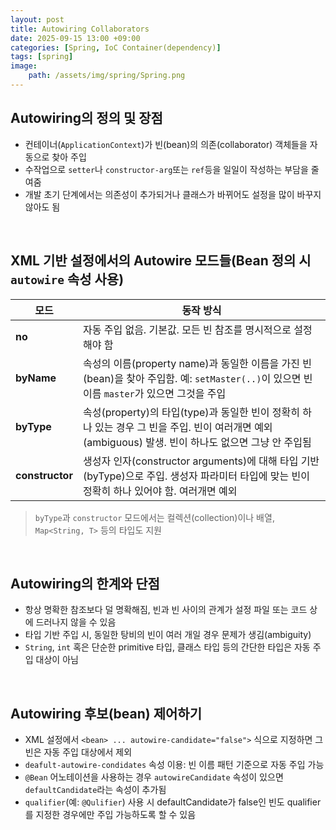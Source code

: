 ```yaml
---
layout: post
title: Autowiring Collaborators
date: 2025-09-15 13:00 +09:00
categories: [Spring, IoC Container(dependency)]
tags: [spring]
image:
    path: /assets/img/spring/Spring.png
---
```


## Autowiring의 정의 및 장점

- 컨테이너(`ApplicationContext`)가 빈(bean)의 의존(collaborator) 객체들을 자동으로 찾아 주입
- 수작업으로 `setter`나 `constructor-arg`또는 `ref`등을 일일이 작성하는 부담을 줄여줌
- 개발 초기 단계에서는 의존성이 추가되거나 클래스가 바뀌어도 설정을 많이 바꾸지 않아도 됨

<br>

## XML 기반 설정에서의 Autowire 모드들(Bean 정의 시 `autowire` 속성 사용)

| 모드             | 동작 방식 |
| --------------- | --- |
| **no**          | 자동 주입 없음. 기본값. 모든 빈 참조를 명시적으로 설정해야 함 |
| **byName**      | 속성의 이름(property name)과 동일한 이름을 가진 빈(bean)을 찾아 주입함. 예: `setMaster(..)`이 있으면 빈 이름 `master`가 있으면 그것을 주입 |
| **byType**      | 속성(property)의 타입(type)과 동일한 빈이 정확히 하나 있는 경우 그 빈을 주입. 빈이 여러개면 예외(ambiguous) 발생. 빈이 하나도 없으면 그냥 안 주입됨 |
| **constructor** | 생성자 인자(constructor arguments)에 대해 타입 기반(byType)으로 주입. 생성자 파라미터 타입에 맞는 빈이 정확히 하나 있어야 함. 여러개면 예외 |

> `byType`과 `constructor` 모드에서는 컬렉션(collection)이나 배열, `Map<String, T>` 등의 타입도 지원

<br>

## Autowiring의 한계와 단점

- 항상 명확한 참조보다 덜 명확해짐, 빈과 빈 사이의 관계가 설정 파일 또는 코드 상에 드러나지 않을 수 있음
- 타입 기반 주입 시, 동일한 탕비의 빈이 여러 개일 경우 문제가 생김(ambiguity)
- `String`, `int` 혹은 단순한 primitive 타입, 클래스 타입 등의 간단한 타입은 자동 주입 대상이 아님

<br>

## Autowiring 후보(bean) 제어하기

- XML 설정에서 `<bean> ... autowire-candidate="false">` 식으로 지정하면 그 빈은 자동 주입 대상에서 제외
- `deafult-autowire-condidates` 속성 이용: 빈 이름 패턴 기준으로 자동 주입 가능
- `@Bean` 어노테이션을 사용하는 경우 `autowireCandidate` 속성이 있으면 `defaultCandidate`라는 속성이 추가됨
- `qualifier`(예: `@Qulifier`) 사용 시 defaultCandidate가 false인 빈도 qualifier를 지정한 경우에만 주입 가능하도록 할 수 있음